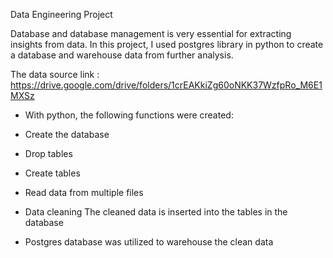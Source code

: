 Data Engineering Project

Database and database management is very essential for extracting insights from data. In this project, I used postgres library in python to create a database and warehouse data from further analysis.

The data source link : https://drive.google.com/drive/folders/1crEAKkiZg60oNKK37WzfpRo_M6E1MXSz

- With python, the following functions were created:
 - Create the database
 - Drop tables
 - Create tables
 - Read data from multiple files
 - Data cleaning
 The cleaned data is inserted into the tables in the database

 - Postgres database was utilized to warehouse the clean data